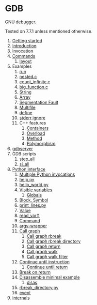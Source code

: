 # GDB

GNU debugger.

Tested on 7.7.1 unless mentioned otherwise.

1.  [Getting started](getting-started.md)
1.  [Introduction](introduction.md)
1.  [Invocation](invocation.md)
1.  [Commands](commands.md)
    1. [layout](layout.md)
1.  Examples
    1.  [run](run)
    1.  [nested.c](nested.c)
    1.  [count_infinite.c](count_infinite.c)
    1.  [big_function.c](big_function.c)
    1.  [String](string.c)
    1.  [Array](array.c)
    1.  [Segmentation Fault](segv.c)
    1.  [Multifile](multifile/)
    1.  [define](define.c)
    1.  [stderr ignore](stderr_ignore.c)
    1.  C++ features
        1.  [Containers](container.cpp)
        1.  [Overload](overload.cpp)
        1.  [Method](method.cpp)
        1.  [Polymorphism](polymorphism.cpp)
1.  [gdbserver](gdbserver.md)
1.  GDB scripts
    1.  [step_all](step_all.gdb)
    1.  [si_all](si_all.gdb)
1.  [Python interface](python-interface.md)
    1.  [Multiple Python invocations](multiple_python_invocations)
    1.  [help.py](help.py)
    1.  [hello_world.py](hello_world.py)
    1.  [Visible variables](visible-variables.py)
        1.  [Globals](globals.py)
    1.  [Block, Symbol](block.py)
    1.  [print_lines.py](print_lines.py)
    1.  [Value](value.py)
    1.  [read_var()](read_var.py)
    1.  [Command](command)
    1.  [argv-wrapper](argv-wrapper)
    1.  [Call graph](call_graph.md)
        1.  [Call graph rbreak](call_graph_rbreak.py)
        1.  [Call graph rbreak directory](call_graph_rbreak_directory.py)
        1.  [Call graph return](call_graph_return.py)
        1.  [Call graph walk](call_graph_walk.py)
        1.  [Call graph walk filter](call_graph_walk_filter.py)
    1.  [Continue until instruction](continue_instruction.py)
        1.  [Continue until return](continue_return.py)
    1.  [Break on return](break_return.py)
    1.  [Disassemble minimal example](disassemble.py)
        1.  [disas](disas.py)
    1.  [rbreak_directory.py](rbreak_directory.py)
    1.  [event](event.py)
1.  [Internals](internals.md)
